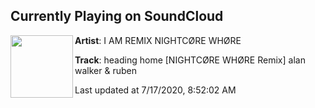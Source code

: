 ## Currently Playing on SoundCloud

[<img align="left" width="100" src="https://i1.sndcdn.com/artworks-JoteZKtlL8PPJDEM-rDKrxg-t50x50.jpg">](https://soundcloud.com/nightcorewh0re-mix/nightcore-whore-remix-heading-home-alan-walker-ruben?in=saxurn/sets/tester/)

**Artist**: I AM REMIX NIGHTCØRE WHØRE 

**Track**: heading home [NIGHTCØRE WHØRE Remix] alan walker & ruben

Last updated at 7/17/2020, 8:52:02 AM
